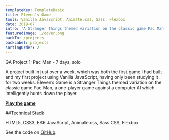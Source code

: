 ```yaml
---
templateKey: TemplateBasic
title: Eleven's Game
tools: Vanilla JavaScript, Animate.css, Sass, Flexbox
date: 2019-07
intro: 'A Stranger Things themed variation on the classic game Pac Man'
featuredImage: ./cover.png
backTo: /projects
backLabel: projects
sortingOrder: 2
---
```


GA Project 1: Pac Man - 7 days, solo

A project built in just over a week, which was both the first game I had built and my first project using Vanilla JavaScript, having only been studying it for two weeks. Eleven’s Game is a Stranger Things themed variation on the classic game Pac Man, a one-player game against a computer AI which intelligently hunts down the player.

**<a href="https://gaebar.github.io/eleven-s-game/" target="_blank">Play the game</a>**

##Technical Stack

HTML5, CSS3, ES6 JavaScript, Animate.css, Sass CSS, Flexbox

See the code on <a href="https://github.com/gaebar/eleven-s-game" target="_blank">GitHub</a>.
